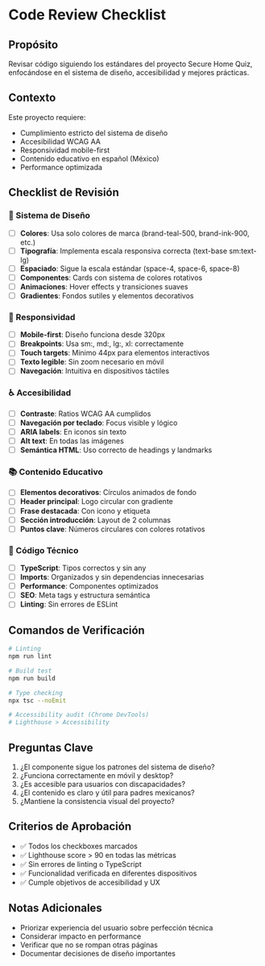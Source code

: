 # Code Review Checklist

## Propósito
Revisar código siguiendo los estándares del proyecto Secure Home Quiz, enfocándose en el sistema de diseño, accesibilidad y mejores prácticas.

## Contexto
Este proyecto requiere:
- Cumplimiento estricto del sistema de diseño
- Accesibilidad WCAG AA
- Responsividad mobile-first
- Contenido educativo en español (México)
- Performance optimizada

## Checklist de Revisión

### 🎨 Sistema de Diseño
- [ ] **Colores**: Usa solo colores de marca (brand-teal-500, brand-ink-900, etc.)
- [ ] **Tipografía**: Implementa escala responsiva correcta (text-base sm:text-lg)
- [ ] **Espaciado**: Sigue la escala estándar (space-4, space-6, space-8)
- [ ] **Componentes**: Cards con sistema de colores rotativos
- [ ] **Animaciones**: Hover effects y transiciones suaves
- [ ] **Gradientes**: Fondos sutiles y elementos decorativos

### 📱 Responsividad
- [ ] **Mobile-first**: Diseño funciona desde 320px
- [ ] **Breakpoints**: Usa sm:, md:, lg:, xl: correctamente
- [ ] **Touch targets**: Mínimo 44px para elementos interactivos
- [ ] **Texto legible**: Sin zoom necesario en móvil
- [ ] **Navegación**: Intuitiva en dispositivos táctiles

### ♿ Accesibilidad
- [ ] **Contraste**: Ratios WCAG AA cumplidos
- [ ] **Navegación por teclado**: Focus visible y lógico
- [ ] **ARIA labels**: En iconos sin texto
- [ ] **Alt text**: En todas las imágenes
- [ ] **Semántica HTML**: Uso correcto de headings y landmarks

### 📚 Contenido Educativo
- [ ] **Elementos decorativos**: Círculos animados de fondo
- [ ] **Header principal**: Logo circular con gradiente
- [ ] **Frase destacada**: Con icono y etiqueta
- [ ] **Sección introducción**: Layout de 2 columnas
- [ ] **Puntos clave**: Números circulares con colores rotativos

### 🔧 Código Técnico
- [ ] **TypeScript**: Tipos correctos y sin any
- [ ] **Imports**: Organizados y sin dependencias innecesarias
- [ ] **Performance**: Componentes optimizados
- [ ] **SEO**: Meta tags y estructura semántica
- [ ] **Linting**: Sin errores de ESLint

## Comandos de Verificación

```bash
# Linting
npm run lint

# Build test
npm run build

# Type checking
npx tsc --noEmit

# Accessibility audit (Chrome DevTools)
# Lighthouse > Accessibility
```

## Preguntas Clave
1. ¿El componente sigue los patrones del sistema de diseño?
2. ¿Funciona correctamente en móvil y desktop?
3. ¿Es accesible para usuarios con discapacidades?
4. ¿El contenido es claro y útil para padres mexicanos?
5. ¿Mantiene la consistencia visual del proyecto?

## Criterios de Aprobación
- ✅ Todos los checkboxes marcados
- ✅ Lighthouse score > 90 en todas las métricas
- ✅ Sin errores de linting o TypeScript
- ✅ Funcionalidad verificada en diferentes dispositivos
- ✅ Cumple objetivos de accesibilidad y UX

## Notas Adicionales
- Priorizar experiencia del usuario sobre perfección técnica
- Considerar impacto en performance
- Verificar que no se rompan otras páginas
- Documentar decisiones de diseño importantes

